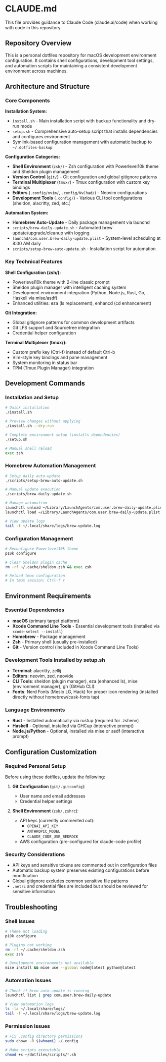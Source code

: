 # CLAUDE.md

This file provides guidance to Claude Code (claude.ai/code) when working with code in this repository.

## Repository Overview

This is a personal dotfiles repository for macOS development environment configuration. It contains shell configurations, development tool settings, and automation scripts for maintaining a consistent development environment across machines.

## Architecture and Structure

### Core Components

**Installation System:**
- `install.sh` - Main installation script with backup functionality and dry-run mode
- `setup.sh` - Comprehensive auto-setup script that installs dependencies and configures environment
- Symlink-based configuration management with automatic backup to `~/.dotfiles-backup`

**Configuration Categories:**
- **Shell Environment** (`zsh/`) - Zsh configuration with Powerlevel10k theme and Sheldon plugin management
- **Version Control** (`git/`) - Git configuration and global gitignore patterns  
- **Terminal Multiplexer** (`tmux/`) - Tmux configuration with custom key bindings
- **Editors** (`.config/nvim/`, `.config/NvChad/`) - Neovim configurations
- **Development Tools** (`.config/`) - Various CLI tool configurations (sheldon, alacritty, zed, etc.)

**Automation System:**
- **Homebrew Auto-Update** - Daily package management via launchd
- `scripts/brew-daily-update.sh` - Automated brew update/upgrade/cleanup with logging
- `launchd/com.user.brew-daily-update.plist` - System-level scheduling at 8:00 AM daily
- `scripts/setup-brew-auto-update.sh` - Installation script for automation

### Key Technical Features

**Shell Configuration (zsh/):**
- Powerlevel10k theme with 2-line classic prompt
- Sheldon plugin manager with intelligent caching system
- Development environment integration (Python, Node.js, Rust, Go, Haskell via mise/asdf)
- Enhanced utilities: eza (ls replacement), enhancd (cd enhancement)

**Git Integration:**
- Global gitignore patterns for common development artifacts
- Git LFS support and Sourcetree integration
- Credential helper configuration

**Terminal Multiplexer (tmux/):**
- Custom prefix key (Ctrl-f) instead of default Ctrl-b
- Vim-style key bindings and pane management
- System monitoring in status bar
- TPM (Tmux Plugin Manager) integration

## Development Commands

### Installation and Setup
```bash
# Quick installation
./install.sh

# Preview changes without applying
./install.sh --dry-run

# Complete environment setup (installs dependencies)
./setup.sh

# Manual shell reload
exec zsh
```

### Homebrew Automation Management
```bash
# Setup daily auto-update
./scripts/setup-brew-auto-update.sh

# Manual update execution
./scripts/brew-daily-update.sh

# Manage automation
launchctl unload ~/Library/LaunchAgents/com.user.brew-daily-update.plist  # Stop
launchctl load ~/Library/LaunchAgents/com.user.brew-daily-update.plist    # Start

# View update logs
tail -f ~/.local/share/logs/brew-update.log
```

### Configuration Management
```bash
# Reconfigure Powerlevel10k theme
p10k configure

# Clear Sheldon plugin cache
rm -rf ~/.cache/sheldon.zsh && exec zsh

# Reload tmux configuration
# In tmux session: Ctrl-f r
```

## Environment Requirements

### Essential Dependencies
- **macOS** (primary target platform)
- **Xcode Command Line Tools** - Essential development tools (installed via `xcode-select --install`)
- **Homebrew** - Package management
- **Zsh** - Primary shell (usually pre-installed)
- **Git** - Version control (included in Xcode Command Line Tools)

### Development Tools Installed by setup.sh
- **Terminal**: alacritty, zellij
- **Editors**: neovim, zed, neovide  
- **CLI Tools**: sheldon (plugin manager), eza (enhanced ls), mise (environment manager), gh (GitHub CLI)
- **Fonts**: Nerd Fonts (Meslo LG, Hack) for proper icon rendering (installed directly without homebrew/cask-fonts tap)

### Language Environments
- **Rust** - Installed automatically via rustup (required for .zshenv)
- **Haskell** - Optional, installed via GHCup (interactive prompt)
- **Node.js/Python** - Optional, installed via mise or asdf (interactive prompt)

## Configuration Customization

### Required Personal Setup
Before using these dotfiles, update the following:

1. **Git Configuration** (`git/.gitconfig`):
   - User name and email addresses
   - Credential helper settings

2. **Shell Environment** (`zsh/.zshrc`):
   - API keys (currently commented out):
     - `OPENAI_API_KEY`
     - `ANTHROPIC_MODEL` 
     - `CLAUDE_CODE_USE_BEDROCK`
   - AWS configuration (pre-configured for claude-code profile)

### Security Considerations
- API keys and sensitive tokens are commented out in configuration files
- Automatic backup system preserves existing configurations before modification
- Global gitignore excludes common sensitive file patterns
- `.netrc` and credential files are included but should be reviewed for sensitive information

## Troubleshooting

### Shell Issues
```bash
# Theme not loading
p10k configure

# Plugins not working  
rm -rf ~/.cache/sheldon.zsh
exec zsh

# Development environments not available
mise install && mise use --global node@latest python@latest
```

### Automation Issues
```bash
# Check if brew auto-update is running
launchctl list | grep com.user.brew-daily-update

# View automation logs
ls -la ~/.local/share/logs/
tail -f ~/.local/share/logs/brew-update.log
```

### Permission Issues
```bash
# Fix .config directory permissions
sudo chown -R $(whoami) ~/.config

# Make scripts executable
chmod +x ~/dotfiles/scripts/*.sh
```
